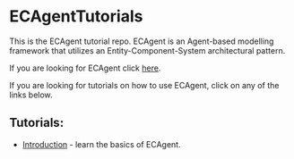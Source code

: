 # ECAgentTutorials
This is the ECAgent tutorial repo.
ECAgent is an Agent-based modelling framework that utilizes an Entity-Component-System architectural pattern.

If you are looking for ECAgent click [here](https://github.com/BrandonGower-Winter/ABMECS).

If you are looking for tutorials on how to use ECAgent, click on any of the links below.

## Tutorials:

* [Introduction](https://github.com/BrandonGower-Winter/ECAgentTutorials/tree/master/Introduction) -
learn the basics of ECAgent. 

